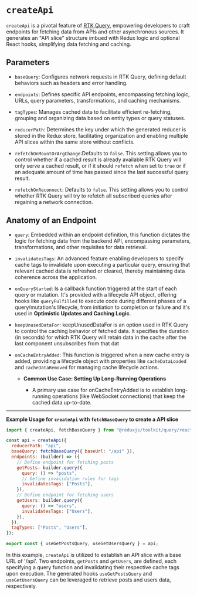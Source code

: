 # `createApi`

`createApi` is a pivotal feature of [RTK Query](../../../2-Redux%20Essentials/8-RTK%20Query%20Basics.md), empowering developers to craft endpoints for fetching data from APIs and other asynchronous sources. It generates an "API slice" structure imbued with Redux logic and optional React hooks, simplifying data fetching and caching.

## Parameters

- `baseQuery`: Configures network requests in RTK Query, defining default behaviors such as headers and error handling.

- `endpoints`: Defines specific API endpoints, encompassing fetching logic, URLs, query parameters, transformations, and caching mechanisms.

- `tagTypes`: Manages cached data to facilitate efficient re-fetching, grouping and organizing data based on entity types or query statuses.

- `reducerPath`: Determines the key under which the generated reducer is stored in the Redux store, facilitating organization and enabling multiple API slices within the same store without conflicts.

- `refetchOnMountOrArgChange`:Defaults to `false`. This setting allows you to control whether if a cached result is already available RTK Query will only serve a cached result, or if it should `refetch` when set to `true` or if an adequate amount of time has passed since the last successful query result.

- `refetchOnReconnect`: Defaults to `false`. This setting allows you to control whether RTK Query will try to refetch all subscribed queries after regaining a network connection.

## Anatomy of an Endpoint

- `query`: Embedded within an endpoint definition, this function dictates the logic for fetching data from the backend API, encompassing parameters, transformations, and other requisites for data retrieval.

- `invalidatesTags`: An advanced feature enabling developers to specify cache tags to invalidate upon executing a particular query, ensuring that relevant cached data is refreshed or cleared, thereby maintaining data coherence across the application.

- `onQueryStarted`: Is a callback function triggered at the start of each query or mutation. It's provided with a lifecycle API object, offering hooks like `queryFulfilled` to execute code during different phases of a query/mutation's lifecycle, from initiation to completion or failure and it's used in **Optimistic Updates and Caching Logic**.

- `keepUnusedDataFor`: keepUnusedDataFor is an option used in RTK Query to control the caching behavior of fetched data. It specifies the duration (in seconds) for which RTK Query will retain data in the cache after the last component unsubscribes from that dat

- `onCacheEntryAdded`: This function is triggered when a new cache entry is added, providing a lifecycle object with properties like `cacheDataLoaded` and `cacheDataRemoved` for managing cache lifecycle actions.

  - **Common Use Case: Setting Up Long-Running Operations**

    - A primary use case for onCacheEntryAdded is to establish long-running operations (like WebSocket connections) that keep the cached data up-to-date.

---

**Example Usage for `createApi` with `fetchBaseQuery` to create a API slice**

```js
import { createApi, fetchBaseQuery } from "@reduxjs/toolkit/query/react";

const api = createApi({
  reducerPath: "api",
  baseQuery: fetchBaseQuery({ baseUrl: "/api" }),
  endpoints: (builder) => ({
    // Define endpoint for fetching posts
    getPosts: builder.query({
      query: () => "posts",
      // Define invalidation rules for tags
      invalidatesTags: ["Posts"],
    }),
    // Define endpoint for fetching users
    getUsers: builder.query({
      query: () => "users",
      invalidatesTags: ["Users"],
    }),
  }),
  tagTypes: ["Posts", "Users"],
});

export const { useGetPostsQuery, useGetUsersQuery } = api;
```

In this example, `createApi` is utilized to establish an API slice with a base URL of '/api'. Two endpoints, `getPosts` and `getUsers`, are defined, each specifying a query function and invalidating their respective cache tags upon execution. The generated hooks `useGetPostsQuery` and `useGetUsersQuery` can be leveraged to retrieve posts and users data, respectively.
